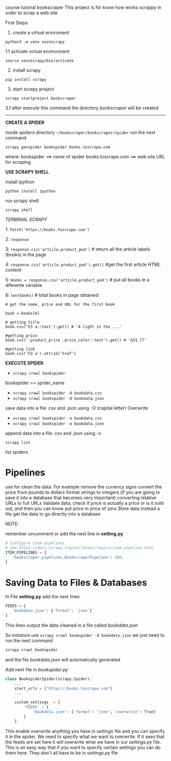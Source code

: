 course tutorial bookscraper
This project is for know how works scrappy in order to scrap a web site 

First Steps

1. create a virtual enviroment

`python3 -m venv vevnscrapy`

1.1 activate virtual environment

`source vevnscrapy/bin/activate`

2. install scrapy

`pip install scrapy`

3. start scrapy project

`scrapy startproject bookscraper`

3.1 after execute this command the directory *bookscraper* will be created

---

**CREATE A SPIDER**

inside *spiders* directory `~/bookscraper/bookscraper/spider` run the next command

`scrapy genspider bookspider books.toscrape.com`

where:
bookspider ==> name of spider
books.toscrape.com ==> web site URL for scraping


**USE SCRAPY SHELL**

install ipython

`python install ipython`

run scrapy shell

`scrapy shell`

*TERMINAL SCRAPY*

1: `fetch('https://books.toscrape.com')`

2: `response`

3: `response.css('article.product_pod')` # return all the article labels (books) in the page

4: `response.css('article.product_pod').get()` #get the first article HTML content

5: `books = response.css('article.product_pod')` # put all books in a diferente variable 

6: `len(books)` # total books in page obtained

```
# get the name, price and URL for the first book

book = books[0]

# getting title 
book.css('h3 a::text').get() # 'A light in the ...'

#getting price 
book.css('.product_price .price_color::text').get() # '&51.77'

#getting link 
book.css('h3 a').attrib['href']
```

**EXECUTE SPIDER**

* `scrapy crawl bookspider`
 
 bookspider == spider_name
 
 
* `scrapy crawl bookspider -O bookdata.csv`
* `scrapy crawl bookspider -O bookdata.json`

 save data into a file .csv and .json using -O (capital letter) Overwrite
 
 
* `scrapy crawl bookspider -o bookdata.csv`
* `scrapy crawl bookspider -o bookdata.json`

 append data into a file .csv and .json using -o 

`scrapy list`

list spiders


# Pipelines

use for clean the data.
For example remove the currency signs
convert the price from pounds to dollars
format strings to integers (if you are going to save it into a database that becomes very important)
converting relative URLs to full URLs
Validate data, check if price is actually a price or is it sold out, and then you can know put price in price of zero
Store data instead a file get the data to go directly into a database

NOTE:

remember uncomment or add the next line in **setting.py**

```python
# Configure item pipelines
# See https://docs.scrapy.org/en/latest/topics/item-pipeline.html
ITEM_PIPELINES = {
   "bookscraper.pipelines.BookscraperPipeline": 300,
}

```

# Saving Data to Files & Databases

In File **setting.py** add the next lines

```python
FEEDS = {
   'bookdata.json': {'format': 'json'}
}
```

This lines output the data cleaned in a file called *bookdata.json*

So instance use `scrapy crawl bookspider -O bookdata.json` 
we just need to run the next command

 ```python
scrapy crawl bookspider
```

and the file *bookdata.json* will automatically generated 


Add next file in *bookspider.py*

```python
class BookspiderSpider(scrapy.Spider):
    ...
    start_urls = ["https://books.toscrape.com"]
    ...

    custom_settings  = {
        'FEEDS' : {
            'bookdata.json': {'format': 'json', 'overwrite': True}
        }
    }
```

This enable overwrite anything you have in *settings* file
and you can specify it in the spider.
We need to specify what we want to overwrite.
If it sees that the feeds are set here it will overwrite what we have in our *settings.py* file.
This is an easy way that if you want to specify certain settings you can do them here. 
They don't all have to be in *settings.py* file


